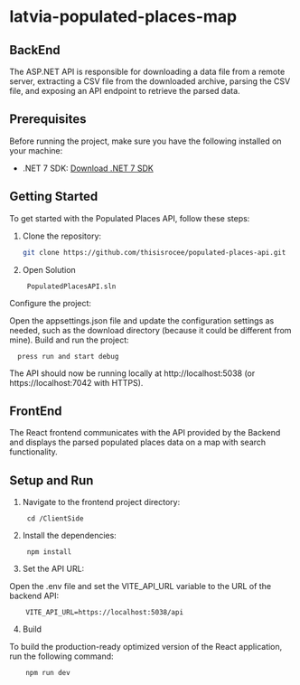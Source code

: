 # latvia-populated-places-map

## BackEnd

The ASP.NET API is responsible for downloading a data file from a remote server, extracting a CSV file from the downloaded archive, parsing the CSV file, and exposing an API endpoint to retrieve the parsed data.

## Prerequisites

Before running the project, make sure you have the following installed on your machine:

- .NET 7 SDK: [Download .NET 7 SDK](https://dotnet.microsoft.com/en-us/download/dotnet/7.0)

## Getting Started

To get started with the Populated Places API, follow these steps:

1. Clone the repository:

    ```bash
    git clone https://github.com/thisisrocee/populated-places-api.git
    
2. Open Solution

        PopulatedPlacesAPI.sln
  
Configure the project:

Open the appsettings.json file and update the configuration settings as needed, such as the download directory (because it could be different from mine).
Build and run the project:

      press run and start debug
      
The API should now be running locally at http://localhost:5038 (or https://localhost:7042 with HTTPS).

## FrontEnd

The React frontend communicates with the API provided by the Backend and displays the parsed populated places data on a map with search functionality.

## Setup and Run

1. Navigate to the frontend project directory:

        cd /ClientSide
        
2. Install the dependencies:

        npm install
        
3. Set the API URL:

Open the .env file and set the VITE_API_URL variable to the URL of the backend API:

        VITE_API_URL=https://localhost:5038/api
        
4. Build

To build the production-ready optimized version of the React application, run the following command:

        npm run dev
